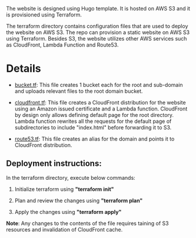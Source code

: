 The website is designed using Hugo template. It is hosted on AWS S3 and it is provisioned using Terraform.

The terraform directory contains configuration files that are used to deploy the website on AWS S3. The repo can provision a static website on AWS S3 using Terraform. Besides S3, the website utilizes other AWS services such as CloudFront, Lambda Function and Route53.

# Details

- [bucket.tf](terraform/bucket.tf): This file creates 1 bucket each for the root and sub-domain and uploads relevant files to the root domain bucket.

- [cloudfront.tf](terraform/cloudfront.tf): This file creates a CloudFront distribution for the website using an Amazon issued certificate and a Lambda function. CloudFront by design only allows defining default page for the root directory. Lambda function rewrites all the requests for the default page of subdirectories to include "index.html" before forwarding it to S3.

- [route53.tf](terraform/route53.tf): This file creates an alias for the domain and points it to CloudFront distribution.

## Deployment instructions:

In the terraform directory, execute below commands:

1. Initialize terraform using **"terraform init"**

2. Plan and review the changes using **"terraform plan"**

3. Apply the changes using **"terraform apply"**

**Note**: Any changes to the contents of the file requires taining of S3 resources and invalidation of CloudFront cache.
